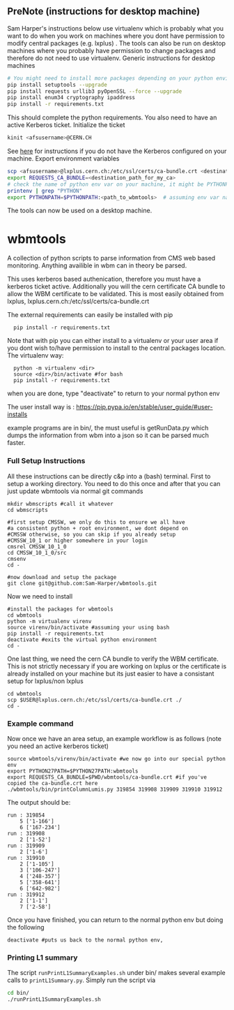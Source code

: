 ## PreNote (instructions for desktop machine)

Sam Harper's instructions below use virtualenv which is probably what you want to do when you work on machines where you dont have permission to modify central packages (e.g. lxplus) . The tools can also be run on desktop machines where you probably have permission to change packages and therefore do not need to use virtualenv. Generic instructions for desktop machines

  ```bash
  # You might need to install more packages depending on your python environment, check stdout for errors and missing packages
  pip install setuptools --upgrade
  pip install requests urllib3 pyOpenSSL --force --upgrade
  pip install enum34 cryptography ipaddress
  pip install -r requirements.txt
  ```

This should complete the python requirements. You also need to have an active Kerberos ticket. Initialize the ticket

  ```bash
  kinit <afsusername>@CERN.CH
  ```

See [here](http://linux.web.cern.ch/linux/docs/kerberos-access.shtml) for instructions if you do not have the Kerberos configured on your machine. Export environment variables

  ```bash
  scp <afsusername>@lxplus.cern.ch:/etc/ssl/certs/ca-bundle.crt <destination_path_for_my_ca>
  export REQUESTS_CA_BUNDLE=<destination_path_for_my_ca>
  # check the name of python env var on your machine, it might be PYTHONPATH, PYTHON27PATH, or something else depending on the setup
  printenv | grep "PYTHON"
  export PYTHONPATH=$PYTHONPATH:<path_to_wbmtools>  # assuming env var name is PYTHONPATH
  ```

The tools can now be used on a desktop machine.

# wbmtools

A collection of python scripts to parse information from CMS web based monitoring. Anything availible in wbm can in theory be parsed. 

This uses kerberos based authenication, therefore you must have a kerberos ticket active. Additionally you will the cern certificate CA bundle to allow the WBM certificate to be validated. This is most easily obtained from lxplus, lxplus.cern.ch:/etc/ssl/certs/ca-bundle.crt

The external requirements can easily be installed with pip

      pip install -r requirements.txt
Note that with pip you can either install to a virtualenv or your user area if you dont wish to/have permission to install to the central packages location. 
The virtualenv way:
      
      python -m virtualenv <dir>
      source <dir>/bin/activate #for bash
      pip install -r requirements.txt
when you are done, type "deactivate" to return to your normal python env

The user install way is : https://pip.pypa.io/en/stable/user_guide/#user-installs

example programs are in bin/, the must useful is getRunData.py which dumps the information from wbm into a json so it can be parsed much faster. 

### Full Setup Instructions

All these instructions can be directly c&p into a (bash) terminal. 
First to setup a working directory. You need to do this once and 
after that you can just update wbmtools via normal git commands

    mkdir wbmscripts #call it whatever
    cd wbmscripts
   
    #first setup CMSSW, we only do this to ensure we all have
    #a consistent python + root environment, we dont depend on
    #CMSSW otherwise, so you can skip if you already setup 
    #CMSSW_10_1 or higher somewhere in your login
    cmsrel CMSSW_10_1_0
    cd CMSSW_10_1_0/src
    cmsenv
    cd -
    
    #now download and setup the package 
    git clone git@github.com:Sam-Harper/wbmtools.git
    
   
Now we need to install
    
    #install the packages for wbmtools
    cd wbmtools
    python -m virtualenv virenv
    source virenv/bin/activate #assuming your using bash
    pip install -r requirements.txt
    deactivate #exits the virtual python environment
    cd -
    
    
One last thing, we need the cern CA bundle to verify the WBM certificate. This is not strictly necessary if you are working on lxplus or the certificate is already installed on your machine but its just easier to have a consistant setup for lxplus/non lxplus
     
    cd wbmtools
    scp $USER@lxplus.cern.ch:/etc/ssl/certs/ca-bundle.crt ./
    cd -
    
    
### Example command

Now once we have an area setup, an example workflow is as follows (note you need an active kerberos ticket)
    
    source wbmtools/virenv/bin/activate #we now go into our special python env
    export PYTHON27PATH=$PYTHON27PATH:wbmtools 
    export REQUESTS_CA_BUNDLE=$PWD/wbmtools/ca-bundle.crt #if you've copied the ca-bundle.crt here
    ./wbmtools/bin/printColumnLumis.py 319854 319908 319909 319910 319912
    
    
The output should be:
```
run : 319854
    5 ['1-166']
    6 ['167-234']
run : 319908
    2 ['1-52']
run : 319909
    2 ['1-6']
run : 319910
    2 ['1-105']
    3 ['106-247']
    4 ['248-357']
    5 ['358-641']
    6 ['642-982']
run : 319912
    2 ['1-1']
    7 ['2-58']
```

Once you have finished, you can return to the normal python env but doing the following
```
deactivate #puts us back to the normal python env, 
```    

### Printing L1 summary

The script `runPrintL1SummaryExamples.sh` under bin/ makes several example calls to `printL1Summary.py`. Simply run the script via

  ```bash
  cd bin/
  ./runPrintL1SummaryExamples.sh
  ```
